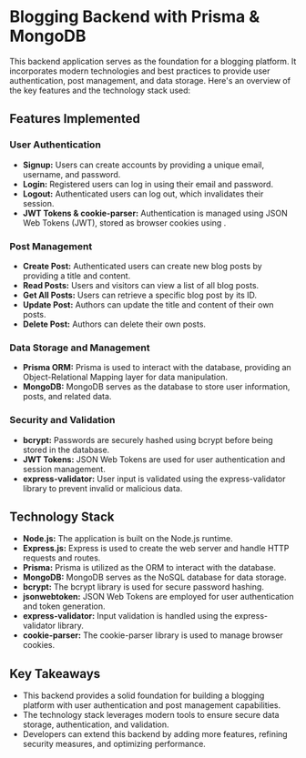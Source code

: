 # Blogging Backend with Prisma & MongoDB

This backend application serves as the foundation for a blogging platform. It incorporates modern technologies and best practices to provide user authentication, post management, and data storage. Here's an overview of the key features and the technology stack used:

## Features Implemented

### User Authentication

- **Signup:** Users can create accounts by providing a unique email, username, and password.
- **Login:** Registered users can log in using their email and password.
- **Logout:** Authenticated users can log out, which invalidates their session.
- **JWT Tokens & cookie-parser:** Authentication is managed using JSON Web Tokens (JWT), stored as browser cookies using .

### Post Management

- **Create Post:** Authenticated users can create new blog posts by providing a title and content.
- **Read Posts:** Users and visitors can view a list of all blog posts.
- **Get All Posts:** Users can retrieve a specific blog post by its ID.
- **Update Post:** Authors can update the title and content of their own posts.
- **Delete Post:** Authors can delete their own posts.

### Data Storage and Management

- **Prisma ORM:** Prisma is used to interact with the database, providing an Object-Relational Mapping layer for data manipulation.
- **MongoDB:** MongoDB serves as the database to store user information, posts, and related data.

### Security and Validation

- **bcrypt:** Passwords are securely hashed using bcrypt before being stored in the database.
- **JWT Tokens:** JSON Web Tokens are used for user authentication and session management.
- **express-validator:** User input is validated using the express-validator library to prevent invalid or malicious data.

## Technology Stack

- **Node.js:** The application is built on the Node.js runtime.
- **Express.js:** Express is used to create the web server and handle HTTP requests and routes.
- **Prisma:** Prisma is utilized as the ORM to interact with the database.
- **MongoDB:** MongoDB serves as the NoSQL database for data storage.
- **bcrypt:** The bcrypt library is used for secure password hashing.
- **jsonwebtoken:** JSON Web Tokens are employed for user authentication and token generation.
- **express-validator:** Input validation is handled using the express-validator library.
- **cookie-parser:** The cookie-parser library is used to manage browser cookies.

## Key Takeaways

- This backend provides a solid foundation for building a blogging platform with user authentication and post management capabilities.
- The technology stack leverages modern tools to ensure secure data storage, authentication, and validation.
- Developers can extend this backend by adding more features, refining security measures, and optimizing performance.
